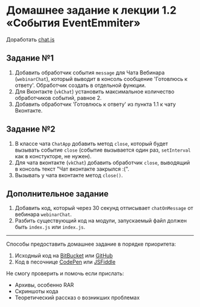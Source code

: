 # Домашнее задание к лекции 1.2 «События EventEmmiter»

Доработать [chat.js](resourses/)

## Задание №1
1. Добавить обработчик события `message` для Чата Вебинара (`webinarChat`), который выводит в консоль сообщение 'Готовлюсь к ответу'. Обработчик создать в отдельной функции.
2. Для Вконтакте (`vkChat`) установить максимальное количество обработчиков событий, равное 2.
3. Добавить обработчик 'Готовлюсь к ответу' из пункта 1.1 к чату Вконтакте.

## Задание №2
1. В классе чата `ChatApp` добавить метод `close`, который будет вызывать событие `close` (событие вызывается один раз, `setInterval` как в констукторе, не нужен).
2. Для чата вконтакте (`vkChat`) добавить обработчик `close`, выводящий в консоль текст "Чат вконтакте закрылся :(".
3. Вызывать у чата вконтакте метод `close()`.

## Дополнительное задание
1. Добавить код, который через 30 секунд отписывает `chatOnMessage` от вебинара `webinarChat`.
2. Разбить существующий код на модули, запускаемый файл должен быть `index.js` или `index.js`.

---
Способы предоставить домашнее задание в порядке приоритета:

1. Исходный код на [BitBucket](https://bitbucket.org/) или [GitHub](https://github.com/)
2. Код в песочнице [CodePen](http://codepen.io/) или [JSFiddle](https://jsfiddle.net/)

Не смогу проверить и помочь если прислать:

* Архивы, особенно RAR
* Скриншоты кода
* Теоретический рассказ о возникших проблемах